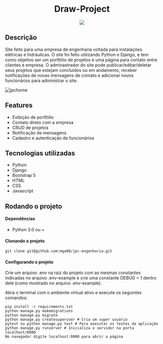 <h1 align="center"> Draw-Project </h1>

<p align="center">
<img src="http://img.shields.io/static/v1?label=STATUS&message=EM%20DESENVOLVIMENTO&color=GREEN&style=for-the-badge"/>
</p>

<h2> Descrição </h2>

<p>
Site feito para uma empresa de engenharia voltada para instalações elétricas e hidráulicas.
O site foi feito utilizando Python e Django, e tem como objetivo ser um portfólio de projetos e uma página para contato entre clientes e empresa. O adminastrador do site pode publicar/editar/deletar seus projetos que estejam concluidos ou em andamento, receber notificações de novas mensagens de contato e adicionar novos funcionários para administrar o site.
</p>

![jpchome](https://user-images.githubusercontent.com/95861523/236844593-e9bc1a24-b0ad-4e64-8b7f-65b9938ce17d.png)

<h2> Features </h2>

<ul>
<li>Exibição de portfólio</li>
<li>Contato direto com a empresa</li>
<li>CRUD de projetos</li>
<li>Notificação de mensagens</li>
<li>Cadastro e autenticação de funcionários</li>
</ul>

<h2> Tecnologias utilizadas </h2>

<ul>
<li>Python</li>
<li>Django</li>
<li>Bootstrap 5</li>
<li>HTML</li>
<li>CSS</li>
<li>Javascript</li>
</ul>

<h2> Rodando o projeto </h2>
<h4> Dependências </h4>
<ul>
<li>Python 3.0 ou +</li>
</ul>
<h4> Clonando o projeto </h4>

```
git clone git@github.com:mga98/jpc-engenharia.git
```

<h4> Configurando o projeto </h4>
<p> Crie um arquivo .env na raiz do projeto com as mesmas constantes indicadas no arquivo
.env-example e crie uma constante DEBUG = 1 dentro dele (como mostrado no arquivo .env-example).</p>
<p> Abra o terminal com o ambiente virtual ativo e execute os seguintes comandos: </p>

```
pip install -r requirements.txt
python manage.py makemigrations
python manage.py migrate
python manage.py createsuperuser # Cria um super usuário
pytest ou python manage.py test # Para executar os testes da aplicação
python manage.py runserver # Inicializa o servidor na porta localhost/8000
No navegador digite localhost:8000 para abrir a página
```
